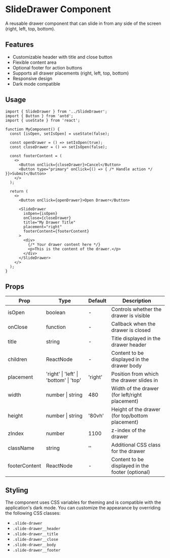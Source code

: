 # SlideDrawer Component

A reusable drawer component that can slide in from any side of the screen (right, left, top, bottom).

## Features

- Customizable header with title and close button
- Flexible content area
- Optional footer for action buttons
- Supports all drawer placements (right, left, top, bottom)
- Responsive design
- Dark mode compatible

## Usage

```tsx
import { SlideDrawer } from '../SlideDrawer';
import { Button } from 'antd';
import { useState } from 'react';

function MyComponent() {
  const [isOpen, setIsOpen] = useState(false);

  const openDrawer = () => setIsOpen(true);
  const closeDrawer = () => setIsOpen(false);

  const footerContent = (
    <>
      <Button onClick={closeDrawer}>Cancel</Button>
      <Button type="primary" onClick={() => { /* Handle action */ }}>Submit</Button>
    </>
  );

  return (
    <>
      <Button onClick={openDrawer}>Open Drawer</Button>
        
      <SlideDrawer
        isOpen={isOpen}
        onClose={closeDrawer}
        title="My Drawer Title"
        placement="right"
        footerContent={footerContent}
      >
        <div>
          {/* Your drawer content here */}
          <p>This is the content of the drawer.</p>
        </div>
      </SlideDrawer>
    </>
  );
}
```

## Props

| Prop | Type | Default | Description |
|------|------|---------|-------------|
| isOpen | boolean | - | Controls whether the drawer is visible |
| onClose | function | - | Callback when the drawer is closed |
| title | string | - | Title displayed in the drawer header |
| children | ReactNode | - | Content to be displayed in the drawer body |
| placement | 'right' \| 'left' \| 'bottom' \| 'top' | 'right' | Position from which the drawer slides in |
| width | number \| string | 480 | Width of the drawer (for left/right placement) |
| height | number \| string | '80vh' | Height of the drawer (for top/bottom placement) |
| zIndex | number | 1100 | z-index of the drawer |
| className | string | '' | Additional CSS class for the drawer |
| footerContent | ReactNode | - | Content to be displayed in the footer (optional) |

## Styling

The component uses CSS variables for theming and is compatible with the application's dark mode. You can customize the appearance by overriding the following CSS classes:

- `.slide-drawer`
- `.slide-drawer__header`
- `.slide-drawer__title`
- `.slide-drawer__close`
- `.slide-drawer__body`
- `.slide-drawer__footer`